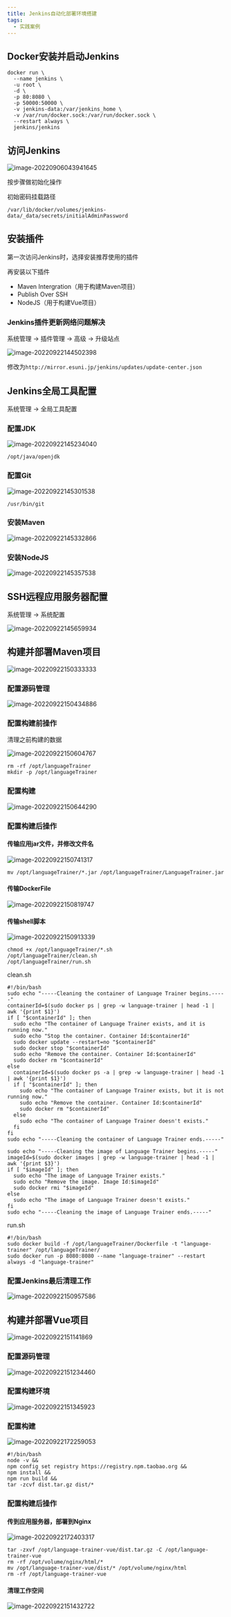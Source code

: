 ```yaml
---
title: Jenkins自动化部署环境搭建
tags: 
  - 实践案例
---
```


## Docker安装并启动Jenkins

<!--more-->

```
docker run \
  --name jenkins \
  -u root \
  -d \
  -p 80:8080 \
  -p 50000:50000 \
  -v jenkins-data:/var/jenkins_home \
  -v /var/run/docker.sock:/var/run/docker.sock \
  --restart always \
  jenkins/jenkins
```



## 访问Jenkins

![image-20220906043941645](https://oliver-blog.oss-cn-shenzhen.aliyuncs.com/20220906044141.png)

按步骤做初始化操作

初始密码挂载路径

`/var/lib/docker/volumes/jenkins-data/_data/secrets/initialAdminPassword`



## 安装插件

第一次访问Jenkins时，选择安装推荐使用的插件

再安装以下插件

* Maven Intergration（用于构建Maven项目）
* Publish Over SSH
* NodeJS（用于构建Vue项目）

### Jenkins插件更新网络问题解决

系统管理 -> 插件管理 -> 高级 -> 升级站点

![image-20220922144502398](https://oliver-blog.oss-cn-shenzhen.aliyuncs.com/20220922144503.png)

修改为`http://mirror.esuni.jp/jenkins/updates/update-center.json`



## Jenkins全局工具配置 

系统管理 -> 全局工具配置

### 配置JDK

![image-20220922145234040](https://oliver-blog.oss-cn-shenzhen.aliyuncs.com/20220922145235.png)

`/opt/java/openjdk`

### 配置Git

![image-20220922145301538](https://oliver-blog.oss-cn-shenzhen.aliyuncs.com/20220922145302.png)

`/usr/bin/git`

### 安装Maven

![image-20220922145332866](https://oliver-blog.oss-cn-shenzhen.aliyuncs.com/20220922145334.png)

### 安装NodeJS

![image-20220922145357538](https://oliver-blog.oss-cn-shenzhen.aliyuncs.com/20220922145358.png)



## SSH远程应用服务器配置

系统管理 -> 系统配置

![image-20220922145659934](https://oliver-blog.oss-cn-shenzhen.aliyuncs.com/20220922145701.png)



## 构建并部署Maven项目

![image-20220922150333333](https://oliver-blog.oss-cn-shenzhen.aliyuncs.com/20220922150334.png)

### 配置源码管理

![image-20220922150434886](https://oliver-blog.oss-cn-shenzhen.aliyuncs.com/20220922150436.png)

### 配置构建前操作

清理之前构建的数据

![image-20220922150604767](https://oliver-blog.oss-cn-shenzhen.aliyuncs.com/20220922150606.png)

```
rm -rf /opt/languageTrainer
mkdir -p /opt/languageTrainer
```

### 配置构建

![image-20220922150644290](https://oliver-blog.oss-cn-shenzhen.aliyuncs.com/20220922150647.png)

### 配置构建后操作

#### 传输应用jar文件，并修改文件名

![image-20220922150741317](https://oliver-blog.oss-cn-shenzhen.aliyuncs.com/20220922150742.png)

```shell
mv /opt/languageTrainer/*.jar /opt/languageTrainer/LanguageTrainer.jar
```

#### 传输DockerFile

![image-20220922150819747](https://oliver-blog.oss-cn-shenzhen.aliyuncs.com/20220922150820.png)

#### 传输shell脚本

![image-20220922150913339](https://oliver-blog.oss-cn-shenzhen.aliyuncs.com/20220922150914.png)

```
chmod +x /opt/languageTrainer/*.sh
/opt/languageTrainer/clean.sh
/opt/languageTrainer/run.sh
```

clean.sh

```shell
#!/bin/bash
sudo echo "-----Cleaning the container of Language Trainer begins.-----"
containerId=$(sudo docker ps | grep -w language-trainer | head -1 | awk '{print $1}')
if [ "$containerId" ]; then
  sudo echo "The container of Language Trainer exists, and it is running now."
  sudo echo "Stop the container. Container Id:$containerId"
  sudo docker update --restart=no "$containerId"
  sudo docker stop "$containerId"
  sudo echo "Remove the container. Container Id:$containerId"
  sudo docker rm "$containerId"
else
  containerId=$(sudo docker ps -a | grep -w language-trainer | head -1 | awk '{print $1}')
  if [ "$containerId" ]; then
    sudo echo "The container of Language Trainer exists, but it is not running now."
    sudo echo "Remove the container. Container Id:$containerId"
    sudo docker rm "$containerId"
  else
    sudo echo "The container of Language Trainer doesn't exists."
  fi
fi
sudo echo "-----Cleaning the container of Language Trainer ends.-----"

sudo echo "-----Cleaning the image of Language Trainer begins.-----"
imageId=$(sudo docker images | grep -w language-trainer | head -1 | awk '{print $3}')
if [ "$imageId" ]; then
  sudo echo "The image of Language Trainer exists."
  sudo echo "Remove the image. Image Id:$imageId"
  sudo docker rmi "$imageId"
else
  sudo echo "The image of Language Trainer doesn't exists."
fi
sudo echo "-----Cleaning the image of Language Trainer ends.-----"
```

run.sh

```shell
#!/bin/bash
sudo docker build -f /opt/languageTrainer/Dockerfile -t "language-trainer" /opt/languageTrainer/
sudo docker run -p 8080:8080 --name "language-trainer" --restart always -d "language-trainer"
```

### 配置Jenkins最后清理工作

![image-20220922150957586](https://oliver-blog.oss-cn-shenzhen.aliyuncs.com/20220922150958.png)



## 构建并部署Vue项目

![image-20220922151141869](https://oliver-blog.oss-cn-shenzhen.aliyuncs.com/20220922151143.png)

### 配置源码管理

![image-20220922151234460](https://oliver-blog.oss-cn-shenzhen.aliyuncs.com/20220922151235.png)

### 配置构建环境

![image-20220922151345923](https://oliver-blog.oss-cn-shenzhen.aliyuncs.com/20220922151346.png)

### 配置构建

![image-20220922172259053](https://oliver-blog.oss-cn-shenzhen.aliyuncs.com/20220922172300.png)

```shell
#!/bin/bash
node -v &&
npm config set registry https://registry.npm.taobao.org &&
npm install &&
npm run build &&
tar -zcvf dist.tar.gz dist/*
```

### 配置构建后操作

#### 传到应用服务器，部署到Nginx

![image-20220922172403317](https://oliver-blog.oss-cn-shenzhen.aliyuncs.com/20220922172404.png)

```shell
tar -zxvf /opt/language-trainer-vue/dist.tar.gz -C /opt/language-trainer-vue
rm -rf /opt/volume/nginx/html/*
mv /opt/language-trainer-vue/dist/* /opt/volume/nginx/html
rm -rf /opt/language-trainer-vue
```

#### 清理工作空间

![image-20220922151432722](https://oliver-blog.oss-cn-shenzhen.aliyuncs.com/20220922151433.png)